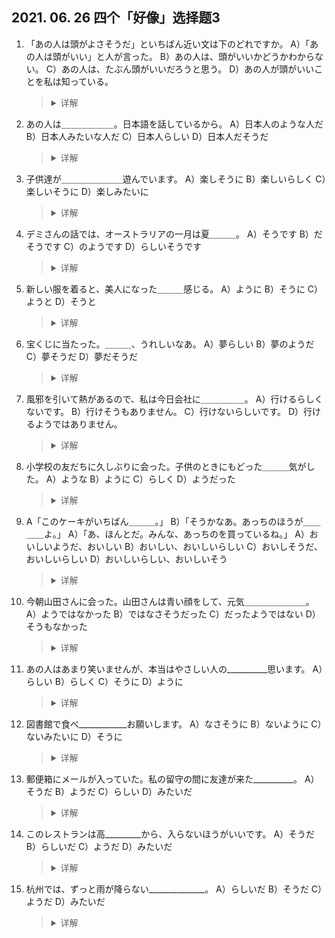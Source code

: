 ## 2021. 06. 26 四个「好像」选择题3
1. 「あの人は頭がよさそうだ」といちばん近い文は下のどれですか。
A）「あの人は頭がいい」と人が言った。
B）あの人は、頭がいいかどうかわからない。
C）あの人は、たぶん頭がいいだろうと思う。
D）あの人が頭がいいことを私は知っている。
    ><details>
    ><summary>
    >详解</summary>
    >
    >**答案**：
    **解析**：
    </details>

2. あの人は＿＿＿＿＿＿。日本語を話しているから。
A）日本人のような人だ
B）日本人みたいな人だ
C）日本人らしい
D）日本人だそうだ
    ><details>
    ><summary>
    >详解</summary>
    >
    >**答案**：
    **解析**：
    </details>

3. 子供達が＿＿＿＿＿＿＿遊んでいます。
A）楽しそうに
B）楽しいらしく
C）楽しいそうに
D）楽しみたいに
    ><details>
    ><summary>
    >详解</summary>
    >
    >**答案**：
    **解析**：
    </details>

4. デミさんの話では、オーストラリアの一月は夏＿＿＿。
A）そうです
B）だそうです
C）のようです
D）らしいそうです
    ><details>
    ><summary>
    >详解</summary>
    >
    >**答案**：
    **解析**：
    </details>

5. 新しい服を着ると、美人になった＿＿＿感じる。
A）ように
B）そうに
C）ようと
D）そうと
    ><details>
    ><summary>
    >详解</summary>
    >
    >**答案**：
    **解析**：
    </details>

6. 宝くじに当たった。＿＿＿、うれしいなあ。
A）夢らしい
B）夢のようだ
C）夢そうだ
D）夢だそうだ
    ><details>
    ><summary>
    >详解</summary>
    >
    >**答案**：
    **解析**：
    </details>

7. 風邪を引いて熱があるので、私は今日会社に＿＿＿＿＿。
A）行けるらしくないです。
B）行けそうもありません。
C）行けないらしいです。
D）行けるようではありません。
    ><details>
    ><summary>
    >详解</summary>
    >
    >**答案**：
    **解析**：
    </details>

8. 小学校の友だちに久しぶりに会った。子供のときにもどった＿＿＿気がした。
A）ような
B）ように
C）らしく
D）ようだった
    ><details>
    ><summary>
    >详解</summary>
    >
    >**答案**：A
    **解析**：
    </details>

9. A「このケーキがいちばん＿＿＿。」
B）「そうかなあ。あっちのほうが＿＿＿＿よ。」
A）「あ、ほんとだ。みんな、あっちのを買っているね。」
A）おいしいようだ、おいしい
B）おいしい、おいしいらしい
C）おいしそうだ、おいしいらしい
D）おいしいらしい、おいしいそう
    ><details>
    ><summary>
    >详解</summary>
    >
    >**答案**：
    **解析**：
    </details>

10. 今朝山田さんに会った。山田さんは青い顔をして、元気＿＿＿＿＿＿＿。
A）ようではなかった
B）ではなさそうだった
C）だったようではない
D）そうもなかった
    ><details>
    ><summary>
    >详解</summary>
    >
    >**答案**：
    **解析**：
    </details>

11. あの人はあまり笑いませんが、本当はやさしい人の__________思います。
A）らしい
B）らしく
C）そうに
D）ように
    ><details>
    ><summary>
    >详解</summary>
    >
    >**答案**：D
    **解析**：
    </details>

12. 図書館で食べ____________お願いします。
A）なさそうに
B）ないように
C）ないみたいに
D）そうに
    ><details>
    ><summary>
    >详解</summary>
    >
    >**答案**：B
    **解析**：
    </details>

13. 郵便箱にメールが入っていた。私の留守の間に友達が来た__________。
A）そうだ
B）ようだ
C）らしい
D）みたいだ
    ><details>
    ><summary>
    >详解</summary>
    >
    >**答案**：C
    **解析**：
    </details>

14. このレストランは高_________から、入らないほうがいいです。
A）そうだ
B）らしいだ
C）ようだ
D）みたいだ
    ><details>
    ><summary>
    >详解</summary>
    >
    >**答案**：A
    **解析**：
    </details>

15. 杭州では、ずっと雨が降らない______________。
A）らしいだ
B）そうだ
C）ようだ
D）みたいだ
    ><details>
    ><summary>
    >详解</summary>
    >
    >**答案**：B
    **解析**：
    </details>